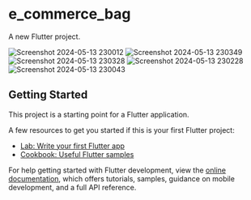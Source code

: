 # e_commerce_bag

A new Flutter project.

![Screenshot 2024-05-13 230012](https://github.com/raihanbk/e_commerce_bag/assets/116166390/af1499f5-d26e-4ebb-ae24-4d784f65ccec)
![Screenshot 2024-05-13 230349](https://github.com/raihanbk/e_commerce_bag/assets/116166390/c66c379f-c89a-4bec-b345-0eb741d52384)
![Screenshot 2024-05-13 230328](https://github.com/raihanbk/e_commerce_bag/assets/116166390/94d06c37-1a47-4346-9e75-36f1b182b5d1)
![Screenshot 2024-05-13 230228](https://github.com/raihanbk/e_commerce_bag/assets/116166390/91c7a5a4-f178-47de-9528-4e6703c96db1)
![Screenshot 2024-05-13 230043](https://github.com/raihanbk/e_commerce_bag/assets/116166390/47f0233e-1d32-4b8c-9510-07fe80dc6000)


## Getting Started

This project is a starting point for a Flutter application.

A few resources to get you started if this is your first Flutter project:

- [Lab: Write your first Flutter app](https://docs.flutter.dev/get-started/codelab)
- [Cookbook: Useful Flutter samples](https://docs.flutter.dev/cookbook)

For help getting started with Flutter development, view the
[online documentation](https://docs.flutter.dev/), which offers tutorials,
samples, guidance on mobile development, and a full API reference.
